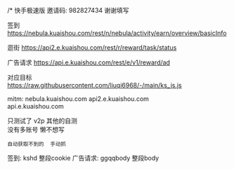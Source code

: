 /*
快手极速版  邀请码:  982827434
谢谢填写

签到
https://nebula.kuaishou.com/rest/n/nebula/activity/earn/overview/basicInfo  



逛街
https://api2.e.kuaishou.com/rest/r/reward/task/status

广告请求
https://api.e.kuaishou.com/rest/e/v1/reward/ad


对应目标  
https://raw.githubusercontent.com/liuqi6968/-/main/ks_js.js

mitm: nebula.kuaishou.com 
   api2.e.kuaishou.com    
    api.e.kuaishou.com
    
只测试了  v2p  其他的自测  
没有多账号  懒不想写  
    
    自动获取不到的  手动抓
    
 签到:   kshd  整段cookie
 广告请求:   ggqqbody  整段body